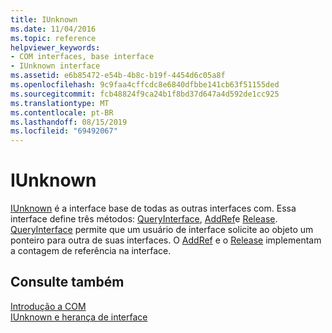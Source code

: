 ```yaml
---
title: IUnknown
ms.date: 11/04/2016
ms.topic: reference
helpviewer_keywords:
- COM interfaces, base interface
- IUnknown interface
ms.assetid: e6b85472-e54b-4b8c-b19f-4454d6c05a8f
ms.openlocfilehash: 9c9faa4cffcdc8e6840dfbbe141cb63f51155ded
ms.sourcegitcommit: fcb48824f9ca24b1f8bd37d647a4d592de1cc925
ms.translationtype: MT
ms.contentlocale: pt-BR
ms.lasthandoff: 08/15/2019
ms.locfileid: "69492067"
---
```

# <a name="iunknown"></a>IUnknown

[IUnknown](/windows/win32/api/unknwn/nn-unknwn-iunknown) é a interface base de todas as outras interfaces com.  Essa interface define três métodos: [QueryInterface](/windows/win32/api/unknwn/nf-unknwn-iunknown-queryinterface(q_)), [AddRef](/windows/win32/api/unknwn/nf-unknwn-iunknown-addref)e [Release](/windows/win32/api/unknwn/nf-unknwn-iunknown-release). [QueryInterface](/windows/win32/api/unknwn/nf-unknwn-iunknown-queryinterface(q_)) permite que um usuário de interface solicite ao objeto um ponteiro para outra de suas interfaces. O [AddRef](/windows/win32/api/unknwn/nf-unknwn-iunknown-addref) e o [Release](/windows/win32/api/unknwn/nf-unknwn-iunknown-release) implementam a contagem de referência na interface.

## <a name="see-also"></a>Consulte também

[Introdução a COM](../atl/introduction-to-com.md)<br/>
[IUnknown e herança de interface](/windows/win32/com/iunknown-and-interface-inheritance)
